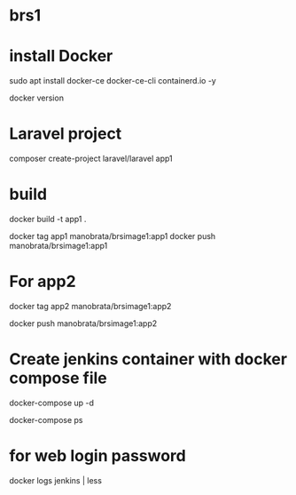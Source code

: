 # brs1
# install Docker
sudo apt install docker-ce docker-ce-cli containerd.io -y

docker version
# Laravel project

composer create-project laravel/laravel app1

# build

docker build -t app1 .

docker tag  app1 manobrata/brsimage1:app1
docker push manobrata/brsimage1:app1

# For app2
docker tag  app2 manobrata/brsimage1:app2

docker push manobrata/brsimage1:app2

# Create jenkins container with docker compose file

docker-compose up -d

 docker-compose ps
 
 # for web login password
 
 docker logs jenkins | less
